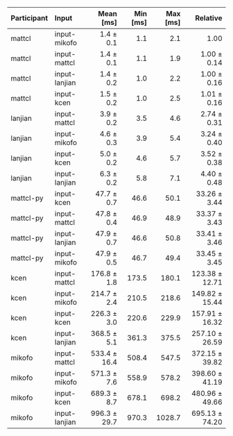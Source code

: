 | Participant | Input | Mean [ms] | Min [ms] | Max [ms] | Relative |
|:---|:---|---:|---:|---:|---:|
| mattcl | input-mikofo | 1.4 ± 0.1 | 1.1 | 2.1 | 1.00 |
| mattcl | input-mattcl | 1.4 ± 0.1 | 1.1 | 1.9 | 1.00 ± 0.14 |
| mattcl | input-lanjian | 1.4 ± 0.2 | 1.0 | 2.2 | 1.00 ± 0.16 |
| mattcl | input-kcen | 1.5 ± 0.2 | 1.0 | 2.5 | 1.01 ± 0.16 |
| lanjian | input-mattcl | 3.9 ± 0.2 | 3.5 | 4.6 | 2.74 ± 0.31 |
| lanjian | input-mikofo | 4.6 ± 0.3 | 3.9 | 5.4 | 3.24 ± 0.40 |
| lanjian | input-kcen | 5.0 ± 0.2 | 4.6 | 5.7 | 3.52 ± 0.38 |
| lanjian | input-lanjian | 6.3 ± 0.2 | 5.8 | 7.1 | 4.40 ± 0.48 |
| mattcl-py | input-kcen | 47.7 ± 0.7 | 46.6 | 50.1 | 33.26 ± 3.44 |
| mattcl-py | input-mattcl | 47.8 ± 0.4 | 46.9 | 48.9 | 33.37 ± 3.43 |
| mattcl-py | input-lanjian | 47.9 ± 0.7 | 46.6 | 50.8 | 33.41 ± 3.46 |
| mattcl-py | input-mikofo | 47.9 ± 0.5 | 46.7 | 49.4 | 33.45 ± 3.45 |
| kcen | input-mattcl | 176.8 ± 1.8 | 173.5 | 180.1 | 123.38 ± 12.71 |
| kcen | input-mikofo | 214.7 ± 2.4 | 210.5 | 218.6 | 149.82 ± 15.44 |
| kcen | input-kcen | 226.3 ± 3.0 | 220.6 | 229.9 | 157.91 ± 16.32 |
| kcen | input-lanjian | 368.5 ± 5.1 | 361.3 | 375.5 | 257.10 ± 26.59 |
| mikofo | input-mattcl | 533.4 ± 16.4 | 508.4 | 547.5 | 372.15 ± 39.82 |
| mikofo | input-mikofo | 571.3 ± 7.6 | 558.9 | 578.2 | 398.60 ± 41.19 |
| mikofo | input-kcen | 689.3 ± 8.7 | 678.1 | 698.2 | 480.96 ± 49.66 |
| mikofo | input-lanjian | 996.3 ± 29.7 | 970.3 | 1028.7 | 695.13 ± 74.20 |
